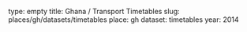 type: empty
title: Ghana / Transport Timetables
slug: places/gh/datasets/timetables
place: gh
dataset: timetables
year: 2014
